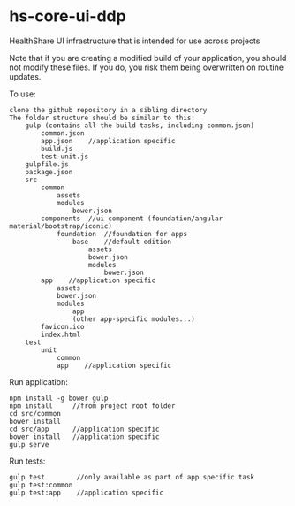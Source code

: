 hs-core-ui-ddp
==================

HealthShare UI infrastructure that is intended for use across projects

Note that if you are creating a modified build of your application, you should not modify these files. If you do, you risk them being overwritten on routine updates.

To use:

    clone the github repository in a sibling directory
    The folder structure should be similar to this:
        gulp (contains all the build tasks, including common.json)
            common.json
            app.json    //application specific
            build.js
            test-unit.js
        gulpfile.js
        package.json
        src
            common
                assets
                modules
                    bower.json
            components  //ui component (foundation/angular material/bootstrap/iconic)
                foundation  //foundation for apps
                    base    //default edition
                        assets
                        bower.json
                        modules
                            bower.json
            app    //application specific
                assets
                bower.json
                modules
                    app
                    (other app-specific modules...)
            favicon.ico
            index.html
        test
            unit
                common
                app    //application specific
        
Run application:

    npm install -g bower gulp
    npm install     //from project root folder
    cd src/common
    bower install
    cd src/app      //application specific
    bower install   //application specific
    gulp serve
    
Run tests:

    gulp test        //only available as part of app specific task
    gulp test:common
    gulp test:app    //application specific
